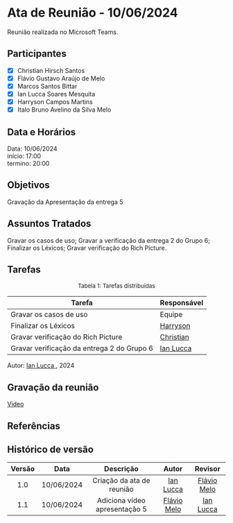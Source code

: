 # Ata de Reunião - 10/06/2024

Reunião realizada no Microsoft Teams.

## Participantes
- [x] Christian Hirsch Santos
- [x] Flávio Gustavo Araújo de Melo
- [x] Marcos Santos Bittar
- [x] Ian Lucca Soares Mesquita
- [x] Harryson Campos Martins
- [x] Italo Bruno Avelino da Silva Melo

## Data e Horários

Data: 10/06/2024 \
início: 17:00\
termino: 20:00

## Objetivos
Gravação da Apresentação da entrega 5

## Assuntos Tratados

Gravar os casos de uso;
Gravar a verificação da entrega 2 do Grupo 6;
Finalizar os Léxicos;
Gravar verificação do Rich Picture.


## Tarefas
<font size="2"><p style="text-align: center">Tabela 1: Tarefas distribuídas </p></font>

| Tarefa                               | Responsável                                      |
| ------------------------------------ | ------------------------------------------------ |
|Gravar os casos de uso              | Equipe  |  
| Finalizar os Léxicos             | [Harryson](https://github.com/harry-cmartin) |
| Gravar verificação do Rich Picture   | [Christian](https://github.com/crstyhs)          |
| Gravar verificação da entrega 2 do Grupo 6   | [Ian Lucca ](https://github.com/IanLucca12)          |

Autor: [Ian Lucca ](https://github.com/IanLucca12), 2024

## Gravação da reunião
[Video](https://www.youtube.com/watch?v=T45vPdBk8LY)

## Referências

## Histórico de versão
| Versão | Data | Descrição | Autor | Revisor |
| :----: | :--: | :-------: | :---: | :-----: |
| 1.0 | 10/06/2024 | Criação da ata de reunião |[Ian Lucca ](https://github.com/IanLucca12)| [Flávio Melo](https://github.com/flavioovatsug)  | 
| 1.1 | 10/06/2024 | Adiciona vídeo apresentação 5 |[Flávio Melo](https://github.com/flavioovatsug)| [Ian Lucca ](https://github.com/IanLucca12)  | 
